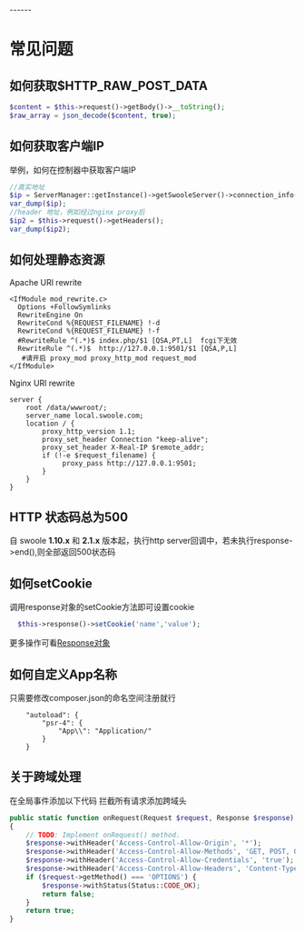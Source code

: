 <head>
     <title>swoole方向代理|swoole 如何获取$HTTP_RAW_POST_DATA swoole php://input</title>
     <meta content="text/html; charset=utf-8" http-equiv="Content-Type">
     <meta name="keywords" content="swoole方向代理|swoole 如何获取$HTTP_RAW_POST_DATA swoole php://input"/>
     <meta name="description" content="swoole方向代理|swoole 如何获取$HTTP_RAW_POST_DATA swoole php://input"/>
</head>
---<head>---

# 常见问题
## 如何获取$HTTP_RAW_POST_DATA
```php
$content = $this->request()->getBody()->__toString();
$raw_array = json_decode($content, true);
```
## 如何获取客户端IP
举例，如何在控制器中获取客户端IP
```php
//真实地址
$ip = ServerManager::getInstance()->getSwooleServer()->connection_info($this->request()->getSwooleRequest()->fd);
var_dump($ip);
//header 地址，例如经过nginx proxy后
$ip2 = $this->request()->getHeaders();
var_dump($ip2);
```
## 如何处理静态资源
Apache URl rewrite
```text
<IfModule mod_rewrite.c>
  Options +FollowSymlinks
  RewriteEngine On
  RewriteCond %{REQUEST_FILENAME} !-d
  RewriteCond %{REQUEST_FILENAME} !-f
  #RewriteRule ^(.*)$ index.php/$1 [QSA,PT,L]  fcgi下无效
  RewriteRule ^(.*)$  http://127.0.0.1:9501/$1 [QSA,P,L]
   #请开启 proxy_mod proxy_http_mod request_mod
</IfModule>
```

Nginx URl rewrite
```text
server {
    root /data/wwwroot/;
    server_name local.swoole.com;
    location / {
        proxy_http_version 1.1;
        proxy_set_header Connection "keep-alive";
        proxy_set_header X-Real-IP $remote_addr;
        if (!-e $request_filename) {
             proxy_pass http://127.0.0.1:9501;
        }
    }
}
```
## HTTP 状态码总为500
自 swoole **1.10.x** 和 **2.1.x** 版本起，执行http server回调中，若未执行response->end(),则全部返回500状态码

## 如何setCookie  
调用response对象的setCookie方法即可设置cookie
```php
  $this->response()->setCookie('name','value');
```
更多操作可看[Response对象](response.md)


## 如何自定义App名称
只需要修改composer.json的命名空间注册就行
```
    "autoload": {
        "psr-4": {
            "App\\": "Application/"
        }
    }
```

## 关于跨域处理

在全局事件添加以下代码 拦截所有请求添加跨域头

```php
public static function onRequest(Request $request, Response $response): bool
{
    // TODO: Implement onRequest() method.
    $response->withHeader('Access-Control-Allow-Origin', '*');
    $response->withHeader('Access-Control-Allow-Methods', 'GET, POST, OPTIONS');
    $response->withHeader('Access-Control-Allow-Credentials', 'true');
    $response->withHeader('Access-Control-Allow-Headers', 'Content-Type, Authorization, X-Requested-With');
    if ($request->getMethod() === 'OPTIONS') {
        $response->withStatus(Status::CODE_OK);
        return false;
    }
    return true;
}
```